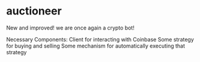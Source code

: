 # auctioneer


New and improved! we are once again a crypto bot!

Necessary Components:
 <X> Client for interacting with Coinbase
 <O> Some strategy for buying and selling
 <O> Some mechanism for automatically executing that strategy

